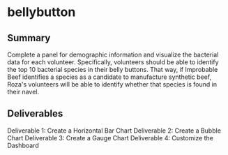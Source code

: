 # bellybutton
## Summary
Complete a panel for demographic information and  visualize the bacterial data for each volunteer. Specifically, volunteers should be able to identify the top 10 bacterial species in their belly buttons. That way, if Improbable Beef identifies a species as a candidate to manufacture synthetic beef, Roza's volunteers will be able to identify whether that species is found in their navel.

## Deliverables
Deliverable 1: Create a Horizontal Bar Chart
Deliverable 2: Create a Bubble Chart
Deliverable 3: Create a Gauge Chart
Deliverable 4: Customize the Dashboard
